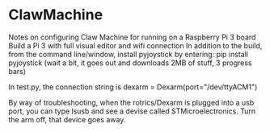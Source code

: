 # ClawMachine
Notes on configuring Claw Machine for running on a Raspberry Pi 3 board
Build a Pi 3 with full visual editor and wifi connection 
In addition to the build, from the command line/window, install pyjoystick by entering:
pip install pyjoystick   (wait a bit, it goes out and downloads 2MB of stuff, 3 progress bars)

In test.py, the connection string is dexarm = Dexarm(port="/dev/ttyACM1")

By way of troubleshooting, when the rotrics/Dexarm is plugged into a usb port, you can
type lsusb and see a devise called STMicroelectronics.  Turn the arm off, that device goes away.
